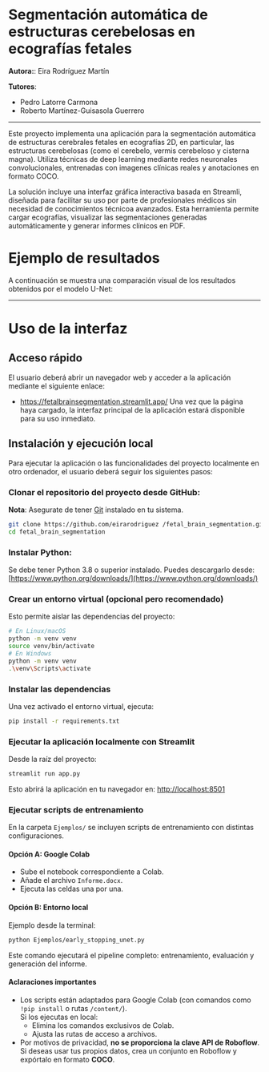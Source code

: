 # Segmentación automática de estructuras cerebelosas en ecografías fetales
**Autora:**: Eira Rodríguez Martín

**Tutores**: 
- Pedro Latorre Carmona
- Roberto Martínez-Guisasola Guerrero
---
Este proyecto implementa una aplicación para la segmentación automática de estructuras cerebrales fetales en ecografías 2D, en particular, las estructuras cerebelosas (como el cerebelo, vermis cerebeloso y cisterna magna). Utiliza técnicas de deep learning mediante redes neuronales convolucionales, entrenadas con imagenes clínicas reales y anotaciones en formato COCO. 

La solución incluye una interfaz gráfica interactiva basada en Streamli, diseñada para facilitar su uso por parte de profesionales médicos sin necesidad de conocimientos técnicoa avanzados. Esta herramienta permite cargar ecografías, visualizar las segmentaciones generadas automáticamente y generar informes clínicos en PDF.

# Ejemplo de resultados
A continuación se muestra una comparación visual de los resultados obtenidos  por el modelo U-Net:

---
# Uso de la interfaz
## Acceso rápido
El usuario deberá abrir un navegador web y acceder a la aplicación mediante el siguiente enlace: 
- https://fetalbrainsegmentation.streamlit.app/
Una vez que la página haya cargado, la interfaz principal de la aplicación estará disponible para su uso inmediato.

## Instalación y ejecución local
Para ejecutar la aplicación o las funcionalidades del proyecto localmente en otro ordenador, el usuario deberá seguir los siguientes pasos:
### Clonar el repositorio del proyecto desde GitHub: 
**Nota**: Asegurate de tener [Git](https://git-scm.com/downloads) instalado en tu sistema.
```bash
git clone https://github.com/eirarodriguez /fetal_brain_segmentation.git
cd fetal_brain_segmentation
```

### Instalar Python:
Se debe tener Python 3.8 o superior instalado. Puedes descargarlo desde:  
[https://www.python.org/downloads/](https://www.python.org/downloads/)

### Crear un entorno virtual (opcional pero recomendado)
Esto permite aislar las dependencias del proyecto:
```bash
# En Linux/macOS
python -m venv venv
source venv/bin/activate
# En Windows
python -m venv venv
.\venv\Scripts\activate
```

### Instalar las dependencias
Una vez activado el entorno virtual, ejecuta:
```bash
pip install -r requirements.txt
```

### Ejecutar la aplicación localmente con Streamlit
Desde la raíz del proyecto:
```bash
streamlit run app.py
```
Esto abrirá la aplicación en tu navegador en: [http://localhost:8501](http://localhost:8501)

### Ejecutar scripts de entrenamiento
En la carpeta `Ejemplos/` se incluyen scripts de entrenamiento con distintas configuraciones.

#### Opción A: Google Colab

- Sube el notebook correspondiente a Colab.
- Añade el archivo `Informe.docx`.
- Ejecuta las celdas una por una.
  
#### Opción B: Entorno local
Ejemplo desde la terminal:
```bash
python Ejemplos/early_stopping_unet.py
```
Este comando ejecutará el pipeline completo: entrenamiento, evaluación y generación del informe.

#### Aclaraciones importantes
- Los scripts están adaptados para Google Colab (con comandos como `!pip install` o rutas `/content/`).  
  Si los ejecutas en local:
  - Elimina los comandos exclusivos de Colab.
  - Ajusta las rutas de acceso a archivos.
- Por motivos de privacidad, **no se proporciona la clave API de Roboflow**.  
  Si deseas usar tus propios datos, crea un conjunto en Roboflow y expórtalo en formato **COCO**.
